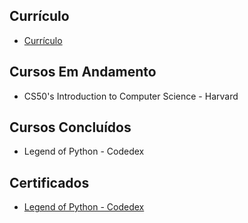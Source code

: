 
<h2> Currículo </h2>

* [Currículo](https://github.com/Mateusrb6/cursos-certificados/blob/main/imagens/curriculojulho2024.pdf)


<h2> Cursos Em Andamento </h2>

* CS50's Introduction to Computer Science - Harvard


<h2> Cursos Concluídos </h2>

* Legend of Python - Codedex

<h2> Certificados </h2>

* [Legend of Python - Codedex](https://www.credential.net/3315f1d7-b0ff-4536-9d83-a0670cab58a7)
